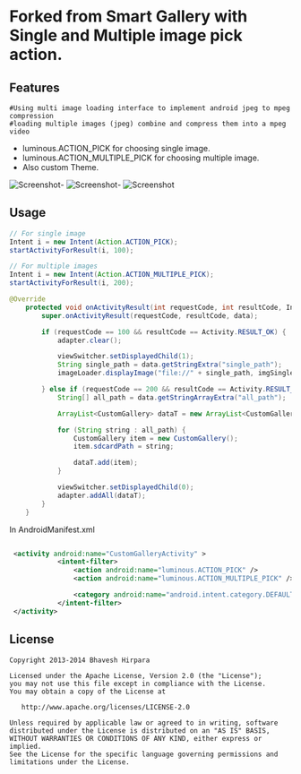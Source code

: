 # Forked from Smart Gallery with Single and Multiple image pick action.


## Features
	#Using multi image loading interface to implement android jpeg to mpeg compression
	#loading multiple images (jpeg) combine and compress them into a mpeg video


 * luminous.ACTION_PICK for choosing single image.
 * luminous.ACTION_MULTIPLE_PICK for choosing multiple image.
 * Also custom Theme.

![Screenshot](https://raw.github.com/luminousman/MultipleImagePick/master/1.png)-
![Screenshot](https://raw.github.com/luminousman/MultipleImagePick/master/2.png)-
![Screenshot](https://raw.github.com/luminousman/MultipleImagePick/master/3.png)
 
## Usage

``` java
// For single image
Intent i = new Intent(Action.ACTION_PICK);
startActivityForResult(i, 100);

// For multiple images
Intent i = new Intent(Action.ACTION_MULTIPLE_PICK);
startActivityForResult(i, 200);

@Override
	protected void onActivityResult(int requestCode, int resultCode, Intent data) {
		super.onActivityResult(requestCode, resultCode, data);

		if (requestCode == 100 && resultCode == Activity.RESULT_OK) {
			adapter.clear();

			viewSwitcher.setDisplayedChild(1);
			String single_path = data.getStringExtra("single_path");
			imageLoader.displayImage("file://" + single_path, imgSinglePick);

		} else if (requestCode == 200 && resultCode == Activity.RESULT_OK) {
			String[] all_path = data.getStringArrayExtra("all_path");

			ArrayList<CustomGallery> dataT = new ArrayList<CustomGallery>();

			for (String string : all_path) {
				CustomGallery item = new CustomGallery();
				item.sdcardPath = string;

				dataT.add(item);
			}

			viewSwitcher.setDisplayedChild(0);
			adapter.addAll(dataT);
		}
	}
```

In AndroidManifest.xml

``` xml

 <activity android:name="CustomGalleryActivity" >
            <intent-filter>
                <action android:name="luminous.ACTION_PICK" />
                <action android:name="luminous.ACTION_MULTIPLE_PICK" />

                <category android:name="android.intent.category.DEFAULT" />
            </intent-filter>
 </activity>
```

## License

``` text
Copyright 2013-2014 Bhavesh Hirpara

Licensed under the Apache License, Version 2.0 (the "License");
you may not use this file except in compliance with the License.
You may obtain a copy of the License at

   http://www.apache.org/licenses/LICENSE-2.0

Unless required by applicable law or agreed to in writing, software
distributed under the License is distributed on an "AS IS" BASIS,
WITHOUT WARRANTIES OR CONDITIONS OF ANY KIND, either express or implied.
See the License for the specific language governing permissions and
limitations under the License.
```
